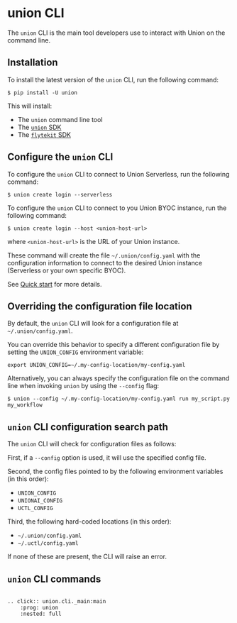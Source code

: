 # union CLI

The `union` CLI is the main tool developers use to interact with Union on the command line.

## Installation

To install the latest version of the `union` CLI, run the following command:

```{code-block} shell
$ pip install -U union
```

This will install:
* The `union` command line tool
* The [`union` SDK](./sdk/index)
* The [`flytekit` SDK](https://docs.flyte.org/en/latest/api/flytekit/docs_index.html)

## Configure the `union` CLI

To configure the `union` CLI to connect to Union Serverless, run the following command:

```{code-block} shell
$ union create login --serverless
```

To configure the `union` CLI to connect to you Union BYOC instance, run the following command:

```{code-block} shell
$ union create login --host <union-host-url>
```

where `<union-host-url>` is the URL of your Union instance.

These command will create the file `~/.union/config.yaml` with the configuration information to connect to the desired Union instance (Serverless or your own specific BYOC).

See [Quick start](../quick-start) for more details.

## Overriding the configuration file location

By default, the `union` CLI will look for a configuration file at `~/.union/config.yaml`.

You can override this behavior to specify a different configuration file by setting the `UNION_CONFIG` environment variable:

```{code-block} shell
export UNION_CONFIG=~/.my-config-location/my-config.yaml
```

Alternatively, you can always specify the configuration file on the command line when invoking `union` by using the `--config` flag:

```{code-block} shell
$ union --config ~/.my-config-location/my-config.yaml run my_script.py my_workflow
```

## `union` CLI configuration search path

The `union` CLI will check for configuration files as follows:

First, if a `--config` option is used, it will use the specified config file.

Second, the config files pointed to by the following environment variables (in this order):

* `UNION_CONFIG`
* `UNIONAI_CONFIG`
* `UCTL_CONFIG`

Third, the following hard-coded locations (in this order):

* `~/.union/config.yaml`
* `~/.uctl/config.yaml`

If none of these are present, the CLI will raise an error.

## `union` CLI commands

```{eval-rst}

.. click:: union.cli._main:main
    :prog: union
    :nested: full

```